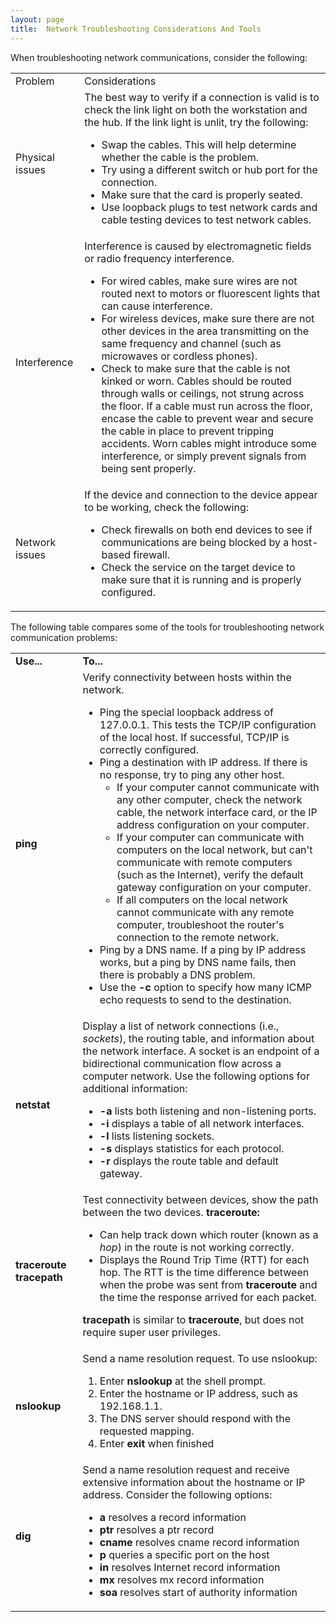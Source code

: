 ```yaml
---
layout: page
title:  Network Troubleshooting Considerations And Tools
---
```


When troubleshooting network communications, consider the following:

<table>

<tr> <td>Problem</td> <td>Considerations</td>

</tr>

<tr> <td>Physical issues</td> <td>The best way to verify if a connection is
valid is to check the link light on both the workstation and the hub. If the
link light is unlit, try the following:

<ul>

<li>Swap the cables. This will help determine whether the cable is the
problem.

</li>

<li>Try using a different switch or hub port for the connection.

</li>

<li>Make sure that the card is properly seated.

</li>

<li>Use loopback plugs to test network cards and cable testing devices to test
network cables.

</li>

</ul></td>

</tr>

<tr> <td>Interference</td> <td>Interference is caused by electromagnetic
fields or radio frequency interference.

<ul>

<li>For wired cables, make sure wires are not routed next to motors or
fluorescent lights that can cause interference.

</li>

<li>For wireless devices, make sure there are not other devices in the area
transmitting on the same frequency and channel (such as microwaves or cordless
phones).

</li>

<li>Check to make sure that the cable is not kinked or worn. Cables should be
routed through walls or ceilings, not strung across the floor. If a cable must
run across the floor, encase the cable to prevent wear and secure the cable in
place to prevent tripping accidents. Worn cables might introduce some
interference, or simply prevent signals from being sent properly.

</li>

</ul> </td>

</tr>

<tr> <td>Network issues</td> <td>If the device and connection to the device
appear to be working, check the following:

<ul>

<li>Check firewalls on both end devices to see if communications are being
blocked by a host-based firewall.

</li>

<li>Check the service on the target device to make sure that it is running and
is properly configured.

</li>

</ul> </td>

</tr> </table>

The following table compares some of the tools for troubleshooting network
communication problems:

<table>

<tr> <td><b>Use...</b></td> <td><b>To...</b></td>

</tr>

<tr> <td><b>ping</b></td> <td>Verify connectivity between hosts within the
network.

<ul>

<li>Ping the special loopback address of 127.0.0.1. This tests the TCP/IP
configuration of the local host. If successful, TCP/IP is correctly
configured.

</li>

<li>Ping a destination with IP address. If there is no response, try to ping
any other host.

<ul>

<li>If your computer cannot communicate with any other computer, check the
network cable, the network interface card, or the IP address configuration on
your computer.

</li>

<li>If your computer can communicate with computers on the local network, but
can't communicate with remote computers (such as the Internet), verify the
default gateway configuration on your computer.

</li>

<li>If all computers on the local network cannot communicate with any remote
computer, troubleshoot the router's connection to the remote network.

</li>

</ul>

</li>

<li>Ping by a DNS name. If a ping by IP address works, but a ping by DNS name
fails, then there is probably a DNS problem.

</li>

<li>Use the <b>-c</b> option to specify how many ICMP echo requests to send to
the destination.

</li>

</ul> </td>

</tr>

<tr> <td><b>netstat</b></td> <td>Display a list of network connections (i.e.,
<i>sockets</i>), the routing table, and information about the network
interface. A socket is an endpoint of a bidirectional communication flow
across a computer network. Use the following options for additional
information:

<ul>

<li><b>-a </b>lists both listening and non-listening ports.

</li>

<li><b>-i</b> displays a table of all network interfaces.

</li>

<li><b>-l </b>lists listening sockets.

</li>

<li><b>-s</b> displays statistics for each protocol.

</li>

<li><b>-r </b>displays the route table and default gateway.

</li>

</ul> </td>

</tr>

<tr> <td><b>traceroute  
tracepath</b></td> <td>Test connectivity between devices, show the path
between the two devices. <b>traceroute:</b>

<ul>

<li>Can help track down which router (known as a <i>hop</i>) in the route is
not working correctly.

</li>

<li>Displays the Round Trip Time (RTT) for each hop. The RTT is the time
difference between when the probe was sent from <b>traceroute</b> and the time
the response arrived for each packet.

</li>

</ul>

<b>tracepath </b>is similar to <b>traceroute</b>, but does not require super
user privileges.

</td>

</tr>

<tr> <td><b>nslookup</b></td> <td>Send a name resolution request. To use
nslookup:

<ol>

<li>Enter <b>nslookup</b> at the shell prompt.

</li>

<li>Enter the hostname or IP address, such as 192.168.1.1.

</li>

<li>The DNS server should respond with the requested mapping.

</li>

<li>Enter<b> exit</b> when finished

</li>

</ol> </td>

</tr>

<tr> <td><b>dig</b></td> <td>Send a name resolution request and receive
extensive information about the hostname or IP address. Consider the following
options:

<ul>

<li><b>a </b>resolves a record information

</li>

<li><b>ptr</b> resolves a ptr record

</li>

<li><b>cname </b>resolves cname record information

</li>

<li><b>p </b>queries a specific port on the host

</li>

<li><b>in </b>resolves Internet record information

</li>

<li><b>mx</b> resolves mx record information

</li>

<li><b>soa</b> resolves start of authority information

</li>

</ul> </td>

</tr> </table>


